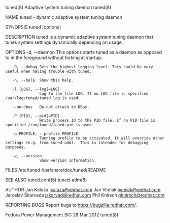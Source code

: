 tuned(8)                                                                                Adaptive system tuning daemon                                                                                tuned(8)



NAME
       tuned - dynamic adaptive system tuning daemon

SYNOPSIS
       tuned [options]

DESCRIPTION
       tuned is a dynamic adaptive system tuning daemon that tunes system settings dynamically depending on usage.


OPTIONS
       -d, --daemon
                   This options starts tuned as a daemon as opposed to in the foreground without forking at startup.

       -D, --debug Sets the highest logging level. This could be very useful when having trouble with tuned.

       -h, --help  Show this help.

       -l [LOG], --log[=LOG]
                   Log to the file LOG. If no LOG file is specified /var/log/tuned/tuned.log is used.

       --no-dbus   Do not attach to DBus.

       -P [PID], --pid[=PID]
                   Write process ID to the PID file. If no PID file is specified /run/tuned/tuned.pid is used.

       -p PROFILE, --profile PROFILE
                   Tunning profile to be activated. It will override other settings (e.g. from tuned-adm).  This is intended for debugging purposes.

       -v, --version
                   Show version information.

FILES
       /etc/tuned
       /usr/share/doc/tuned/README

SEE ALSO
       tuned.conf(5) tuned-adm(8)

AUTHOR
       Jan Kaluža <jkaluza@redhat.com>
       Jan Včelák <jvcelak@redhat.com>
       Jaroslav Škarvada <jskarvad@redhat.com>
       Phil Knirsch <pknirsch@redhat.com>

REPORTING BUGS
       Report bugs to https://bugzilla.redhat.com/.



Fedora Power Management SIG                                                                      28 Mar 2012                                                                                         tuned(8)
